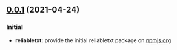 ## [0.0.1](https://github.com/GELight/reliabletxt) (2021-04-24)

### Initial 

* **reliabletxt:** provide the initial reliabletxt package on [npmjs.org](https://www.npmjs.com/package/@gelight/reliabletxt)

